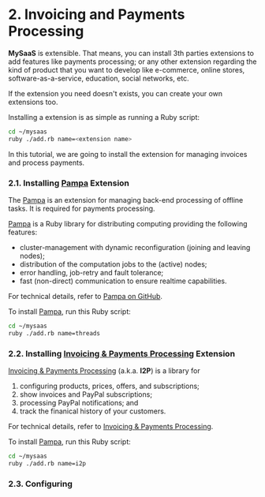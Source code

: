 # 2. Invoicing and Payments Processing

**MySaaS** is extensible. That means, you can install 3th parties extensions to add features like payments processing; or any other extension regarding the kind of product that you want to develop like e-commerce, online stores, software-as-a-service, education, social networks, etc.

If the extension you need doesn't exists, you can create your own extensions too.

Installing a extension is as simple as running a Ruby script:

```bash
cd ~/mysaas
ruby ./add.rb name=<extension name>
```

In this tutorial, we are going to install the extension for managing invoices and process payments.

### 2.1. Installing [Pampa](https://github.com/leandrosardi/pampa) Extension

The [Pampa](https://github.com/leandrosardi/pampa) is an extension for managing back-end processing of offline tasks. It is required for payments processing.

[Pampa](https://github.com/leandrosardi/pampa) is a Ruby library for distributing computing providing the following features:

- cluster-management with dynamic reconfiguration (joining and leaving nodes);
- distribution of the computation jobs to the (active) nodes;
- error handling, job-retry and fault tolerance;
- fast (non-direct) communication to ensure realtime capabilities.

For technical details, refer to [Pampa on GitHub](https://github.com/leandrosardi/pampa).

To install [Pampa](https://github.com/leandrosardi/pampa), run this Ruby script:

```bash
cd ~/mysaas
ruby ./add.rb name=threads
```

### 2.2. Installing [Invoicing & Payments Processing](https://github.com/leandrosardi/i2p) Extension

[Invoicing & Payments Processing](https://github.com/leandrosardi/i2p) (a.k.a. **I2P**) is a library for 

1. configuring products, prices, offers, and subscriptions; 
2. show invoices and PayPal subscriptions; 
3. processing PayPal notifications; 
and
4. track the finanical history of your customers. 

For technical details, refer to [Invoicing & Payments Processing](https://github.com/leandrosardi/i2p).

To install [Pampa](https://github.com/leandrosardi/pampa), run this Ruby script:

```bash
cd ~/mysaas
ruby ./add.rb name=i2p
```

### 2.3. Configuring 